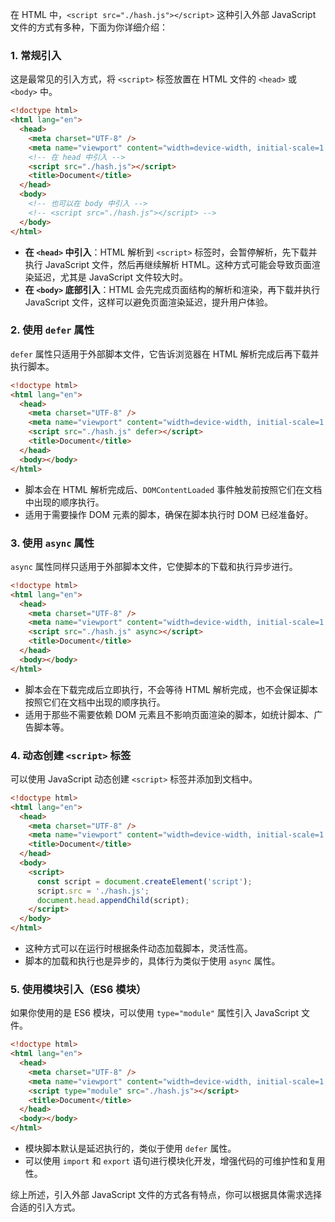 在 HTML 中，`<script src="./hash.js"></script>` 这种引入外部 JavaScript 文件的方式有多种，下面为你详细介绍：

### 1. 常规引入

这是最常见的引入方式，将 `<script>` 标签放置在 HTML 文件的 `<head>` 或 `<body>` 中。

```html
<!doctype html>
<html lang="en">
  <head>
    <meta charset="UTF-8" />
    <meta name="viewport" content="width=device-width, initial-scale=1.0" />
    <!-- 在 head 中引入 -->
    <script src="./hash.js"></script>
    <title>Document</title>
  </head>
  <body>
    <!-- 也可以在 body 中引入 -->
    <!-- <script src="./hash.js"></script> -->
  </body>
</html>
```

- **在 `<head>` 中引入**：HTML 解析到 `<script>` 标签时，会暂停解析，先下载并执行 JavaScript 文件，然后再继续解析 HTML。这种方式可能会导致页面渲染延迟，尤其是 JavaScript 文件较大时。
- **在 `<body>` 底部引入**：HTML 会先完成页面结构的解析和渲染，再下载并执行 JavaScript 文件，这样可以避免页面渲染延迟，提升用户体验。

### 2. 使用 `defer` 属性

`defer` 属性只适用于外部脚本文件，它告诉浏览器在 HTML 解析完成后再下载并执行脚本。

```html
<!doctype html>
<html lang="en">
  <head>
    <meta charset="UTF-8" />
    <meta name="viewport" content="width=device-width, initial-scale=1.0" />
    <script src="./hash.js" defer></script>
    <title>Document</title>
  </head>
  <body></body>
</html>
```

- 脚本会在 HTML 解析完成后、`DOMContentLoaded` 事件触发前按照它们在文档中出现的顺序执行。
- 适用于需要操作 DOM 元素的脚本，确保在脚本执行时 DOM 已经准备好。

### 3. 使用 `async` 属性

`async` 属性同样只适用于外部脚本文件，它使脚本的下载和执行异步进行。

```html
<!doctype html>
<html lang="en">
  <head>
    <meta charset="UTF-8" />
    <meta name="viewport" content="width=device-width, initial-scale=1.0" />
    <script src="./hash.js" async></script>
    <title>Document</title>
  </head>
  <body></body>
</html>
```

- 脚本会在下载完成后立即执行，不会等待 HTML 解析完成，也不会保证脚本按照它们在文档中出现的顺序执行。
- 适用于那些不需要依赖 DOM 元素且不影响页面渲染的脚本，如统计脚本、广告脚本等。

### 4. 动态创建 `<script>` 标签

可以使用 JavaScript 动态创建 `<script>` 标签并添加到文档中。

```html
<!doctype html>
<html lang="en">
  <head>
    <meta charset="UTF-8" />
    <meta name="viewport" content="width=device-width, initial-scale=1.0" />
    <title>Document</title>
  </head>
  <body>
    <script>
      const script = document.createElement('script');
      script.src = './hash.js';
      document.head.appendChild(script);
    </script>
  </body>
</html>
```

- 这种方式可以在运行时根据条件动态加载脚本，灵活性高。
- 脚本的加载和执行也是异步的，具体行为类似于使用 `async` 属性。

### 5. 使用模块引入（ES6 模块）

如果你使用的是 ES6 模块，可以使用 `type="module"` 属性引入 JavaScript 文件。

```html
<!doctype html>
<html lang="en">
  <head>
    <meta charset="UTF-8" />
    <meta name="viewport" content="width=device-width, initial-scale=1.0" />
    <script type="module" src="./hash.js"></script>
    <title>Document</title>
  </head>
  <body></body>
</html>
```

- 模块脚本默认是延迟执行的，类似于使用 `defer` 属性。
- 可以使用 `import` 和 `export` 语句进行模块化开发，增强代码的可维护性和复用性。

综上所述，引入外部 JavaScript 文件的方式各有特点，你可以根据具体需求选择合适的引入方式。
